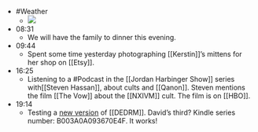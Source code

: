 - #Weather
    - ![](https://firebasestorage.googleapis.com/v0/b/firescript-577a2.appspot.com/o/imgs%2Fapp%2FDavidsroam%2FopGxCCcaQu.png?alt=media&token=72ed08bd-77ba-4419-beb6-6715793f019f)
- 08:31
    - We will have the family to dinner this evening.
- 09:44
    - Spent some time yesterday photographing [[Kerstin]]’s mittens for her shop on [[Etsy]].
- 16:25
    - Listening to a #Podcast in the [[Jordan Harbinger Show]] series with[[Steven Hassan]], about cults and [[Qanon]]. Steven mentions the film [[The Vow]] about the [[NXIVM]] cult. The film is on [[HBO]].
- 19:14
    - Testing a [new version](https://github.com/apprenticeharper/DeDRM_tools) of [[DEDRM]]. David’s third? Kindle series number: B003A0A093670E4F. It works!

